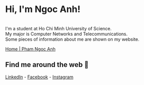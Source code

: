 # Hi, I'm Ngoc Anh!
\
I'm a student at Ho Chi Minh University of Science.\
My major is Computer Networks and Telecommunications. \
Some pieces of information about me are shown on my website.
 
[Home | Pham Ngoc Anh](https://phamngocanh2711.wixsite.com/anh127)


## Find me around the web 🌱
[LinkedIn](https://www.linkedin.com/in/anh127/) - [Facebook](https://www.facebook.com/pn.anh127/)  -  [Instagram](https://www.instagram.com/anhs_127/)


<!--
**anh127/anh127** is a  _special_ ✨ repository because its `README.md` (this file) appears on your GitHub profile.

Here are some ideas to get you started:

- 🔭 I’m currently working on ...
- 🌱 I’m currently learning ...
- 👯 I’m looking to collaborate on ...
- 🤔 I’m looking for help with ...
- 💬 Ask me about ...
- 📫 How to reach me: ...
- 😄 Pronouns: ...
- ⚡ Fun fact: ...![68747470733a2f2f6d65646961332e67697068792e636f6d2f6d656469612f6457426f7548717543716b774e5a347a78762f323030772e676966](https://user-images.githubusercontent.com/93819449/143173395-fc6554b8-dbb3-4938-8d18-cbe2224f7c2d.gif)![68747470733a2f2f6d65646961332e67697068792e636f6d2f6d656469612f6457426f7548717543716b774e5a347a78762f323030772e676966](https://user-images.githubusercontent.com/93819449/143173402-63b82743-11ba-49e2-9664-eb86cf8af00d.gif)


